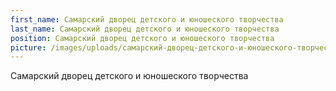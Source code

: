 ```yaml
---
first_name: Самарский дворец детского и юношеского творчества
last_name: Самарский дворец детского и юношеского творчества
position: Самарский дворец детского и юношеского творчества
picture: /images/uploads/самарский-дворец-детского-и-юношеского-творчества.jpg
---
```

Самарский дворец детского и юношеского творчества